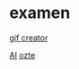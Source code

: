 # examen
[gif creator](https://www.google.com/url?sa=t&source=web&rct=j&opi=89978449&url=https://online-converting.ru/image-to-video/&ved=2ahUKEwiVtdWl8vOGAxV0FhAIHQ8qG_YQFnoECBwQAQ&usg=AOvVaw14jXFPyorjYccmwcYdrW2C)

[AI](https://labs.perplexity.ai)
[ozte](https://1drv.ms/w/c/60b01025fdb13307/EUxXveAl8V1AhfiugtICtTcB-FskGw3DE0KFtAgqOHPa2Q)
